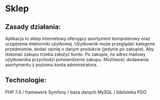 # Sklep
Zasady działania:
-
Aplikacja to sklep internetowy oferujący asortyment komputerowy oraz urządzenia elektorniki użytkowej. Użytkownik może przeglądać kategorie przedmiotów, dodać opinię o danym produkcie (jedynie po zakupie). Aby dokonać zakupu trzeba założyć konto. Po zakupie, na adres mailowy użytkownika przychodzi potwierdzenie zakupu. Możliwość dodawania asortymentu z poziomu konta administratora.


Technologie:
-
PHP 7.4 / framework Symfony / baza danych MySQL / biblioteka PDO


